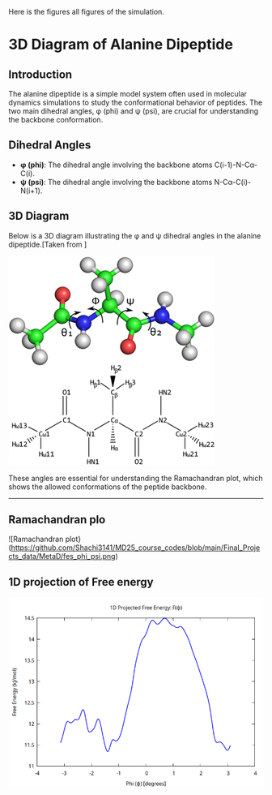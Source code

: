 Here is the figures all figures of the simulation.

# 3D Diagram of Alanine Dipeptide

## Introduction
The alanine dipeptide is a simple model system often used in molecular dynamics simulations to study the conformational behavior of peptides. The two main dihedral angles, φ (phi) and ψ (psi), are crucial for understanding the backbone conformation.

## Dihedral Angles
- **φ (phi)**: The dihedral angle involving the backbone atoms C(i-1)-N-Cα-C(i).
- **ψ (psi)**: The dihedral angle involving the backbone atoms N-Cα-C(i)-N(i+1).

## 3D Diagram
Below is a 3D diagram illustrating the φ and ψ dihedral angles in the alanine dipeptide.[Taken from ]

![3D diagram of alanin dipeptide](https://github.com/Shachi3141/MD25_course_codes/blob/main/Final_Projects_data/Alanin-dipeptide-cartoon-3d-diagram.png)


These angles are essential for understanding the Ramachandran plot, which shows the allowed conformations of the peptide backbone.

---
## Ramachandran plo
![Ramachandran plot}(https://github.com/Shachi3141/MD25_course_codes/blob/main/Final_Projects_data/MetaD/fes_phi_psi.png)

## 1D projection of Free energy
![1D projection of Free energy](https://github.com/Shachi3141/MD25_course_codes/blob/main/Final_Projects_data/MetaD/fes_phi_projection.png)


